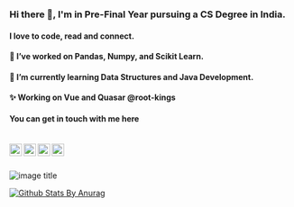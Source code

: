 <!--
**shreyasmalewar/shreyasmalewar** is a ✨ _special_ ✨ repository because its `README.md` (this file) appears on your GitHub profile.

Here are some ideas to get you started:

- 🔭 I’m currently working on ...
- 🌱 I’m currently learning ...
- 👯 I’m looking to collaborate on ...
- 🤔 I’m looking for help with ...
- 💬 Ask me about ...
- 📫 How to reach me: ...
- 😄 Pronouns: ...
- ⚡ Fun fact: ...
-->

### Hi there 👋, I'm in Pre-Final Year pursuing a CS Degree in India.
#### I love to code, read and connect. 

#### 🔭 I’ve worked on Pandas, Numpy, and Scikit Learn.
#### 🌱 I’m currently learning Data Structures and Java Development.
#### ✨ Working on Vue and Quasar @root-kings


#### You can get in touch with me here


<br/>

<a href="https://twitter.com/shreyasmalewar">
  <img align="left" alt="Shreyas Malewar| Twitter" width="22px" src="https://cdn.jsdelivr.net/npm/simple-icons@v3/icons/twitter.svg" />
</a>
<a href="https://www.linkedin.com/in/shreyasmalewar">
  <img align="left" alt="Linkedin" width="22px" src="https://cdn.jsdelivr.net/npm/simple-icons@v3/icons/linkedin.svg" />
</a>
<a href="https://t.me/shreyasmalewar">
  <img align="left" alt="Telegram" width="22px" src="https://cdn.jsdelivr.net/npm/simple-icons@v3/icons/telegram.svg" />
</a>
<a href="https://www.instagram.com/shreyasmalewar/">
  <img align="left" alt="Instagram" width="22px" src="https://cdn.jsdelivr.net/npm/simple-icons@v3/icons/instagram.svg" />
</a>

<br />
<br />

![image title](https://rushter.com/counter.svg) 

[![Github Stats By Anurag](https://github-readme-stats.vercel.app/api?username=shreyasmalewar&show_icons=true&count_private=true)](https://github.com/anuraghazra/github-readme-stats)


